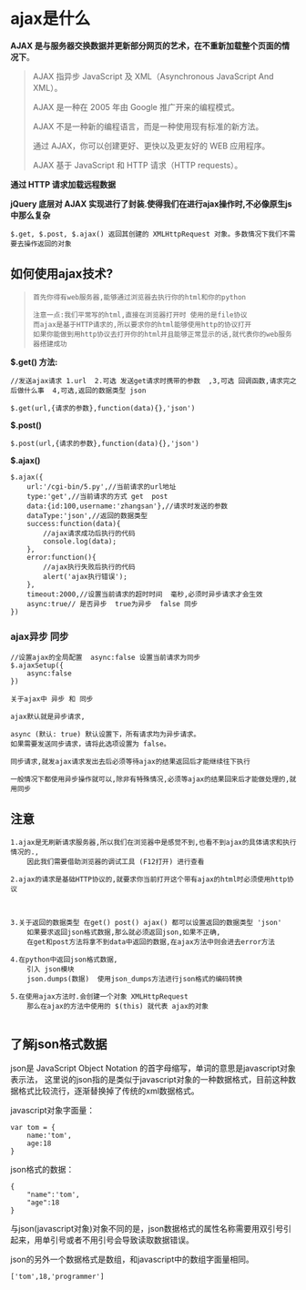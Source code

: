 # ajax是什么

**AJAX 是与服务器交换数据并更新部分网页的艺术，在不重新加载整个页面的情况下**。

> AJAX 指异步 JavaScript 及 XML（Asynchronous JavaScript And XML）。
>
> AJAX 是一种在 2005 年由 Google 推广开来的编程模式。
>
> AJAX 不是一种新的编程语言，而是一种使用现有标准的新方法。
>
> 通过 AJAX，你可以创建更好、更快以及更友好的 WEB 应用程序。
>
> AJAX 基于 JavaScript 和 HTTP 请求（HTTP requests）。

**通过 HTTP 请求加载远程数据**

**jQuery 底层对 AJAX 实现进行了封装.使得我们在进行ajax操作时,不必像原生js中那么复杂**

```
$.get, $.post, $.ajax() 返回其创建的 XMLHttpRequest 对象。多数情况下我们不需要去操作返回的对象
```



## 如何使用ajax技术?

> ```
> 首先你得有web服务器,能够通过浏览器去执行你的html和你的python
> ```
>
> ```
> 注意一点:我们平常写的html,直接在浏览器打开时 使用的是file协议
> 而ajax是基于HTTP请求的,所以要求你的html能够使用http的协议打开
> 如果你能做到用http协议去打开你的html并且能够正常显示的话,就代表你的web服务器搭建成功
> ```

**$.get() 方法:**

```
//发送ajax请求 1.url  2.可选 发送get请求时携带的参数  ,3,可选 回调函数,请求完之后做什么事  4,可选,返回的数据类型 json

$.get(url,{请求的参数},function(data){},'json')
```

**$.post()**

```
$.post(url,{请求的参数},function(data){},'json')
```

**$.ajax()**

```
$.ajax({
    url:'/cgi-bin/5.py',//当前请求的url地址
    type:'get',//当前请求的方式 get  post
    data:{id:100,username:'zhangsan'},//请求时发送的参数
    dataType:'json',//返回的数据类型
    success:function(data){
        //ajax请求成功后执行的代码
        console.log(data);
    },
    error:function(){
        //ajax执行失败后执行的代码
        alert('ajax执行错误');
    },
    timeout:2000,//设置当前请求的超时时间  毫秒,必须时异步请求才会生效
    async:true// 是否异步  true为异步  false 同步
})
```

### ajax异步 同步

```
//设置ajax的全局配置  async:false 设置当前请求为同步
$.ajaxSetup({
    async:false
})

关于ajax中 异步 和 同步 

ajax默认就是异步请求,

async (默认: true) 默认设置下，所有请求均为异步请求。
如果需要发送同步请求，请将此选项设置为 false。

同步请求,就发ajax请求发出去后必须等待ajax的结果返回后才能继续往下执行

一般情况下都使用异步操作就可以,除非有特殊情况,必须等ajax的结果回来后才能做处理的,就用同步
```

## 注意

```
1.ajax是无刷新请求服务器,所以我们在浏览器中是感觉不到,也看不到ajax的具体请求和执行情况的.,
    因此我们需要借助浏览器的调试工具 (F12打开) 进行查看

2.ajax的请求是基础HTTP协议的,就要求你当前打开这个带有ajax的html时必须使用http协议



3.关于返回的数据类型 在get() post() ajax() 都可以设置返回的数据类型 'json'
    如果要求返回json格式数据,那么就必须返回json,如果不正确,
    在get和post方法将拿不到data中返回的数据,在ajax方法中则会进去error方法

4.在python中返回json格式数据,
    引入 json模块
    json.dumps(数据)  使用json_dumps方法进行json格式的编码转换

5.在使用ajax方法时.会创建一个对象 XMLHttpRequest
    那么在ajax的方法中使用的 $(this) 就代表 ajax的对象


```

## 了解json格式数据

json是 JavaScript Object Notation 的首字母缩写，单词的意思是javascript对象表示法，
这里说的json指的是类似于javascript对象的一种数据格式，目前这种数据格式比较流行，逐渐替换掉了传统的xml数据格式。

javascript对象字面量：

```
var tom = {
    name:'tom',
    age:18
}
```

json格式的数据：

```
{
    "name":'tom',
    "age":18
}
```

与json(javascript对象)对象不同的是，json数据格式的属性名称需要用双引号引起来，用单引号或者不用引号会导致读取数据错误。

json的另外一个数据格式是数组，和javascript中的数组字面量相同。

```
['tom',18,'programmer']
```